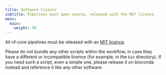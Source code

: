 ```yaml
---
title: Software licence
subtitle: Pipelines must open source, released with the MIT licence.
menu:
  main:
    weight: 50
---
```


All nf-core pipelines must be released with an [MIT licence](https://choosealicense.com/licenses/mit/).

Please do not bundle any other scripts within the workflow, in case they have a different or incompatible licence (for example, in the `bin` directory).
If you need such a script, even a simple one, please release it on bioconda instead and reference it like any other software.
